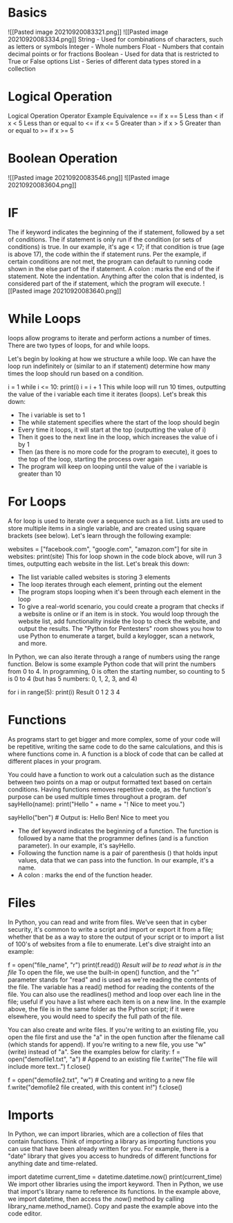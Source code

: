 # Basics
![[Pasted image 20210920083321.png]]
![[Pasted image 20210920083334.png]]
String - Used for combinations of characters, such as letters or symbols
Integer - Whole numbers
Float - Numbers that contain decimal points or for fractions
Boolean - Used for data that is restricted to True or False options
List - Series of different data types stored in a collection
# Logical Operation
Logical Operation	Operator	Example
Equivalence          	   ==	        if x == 5
Less than	                 <          	if x < 5
Less than or equal to	<=	       if x <= 5
Greater than             	>	         if x > 5
Greater than or equal to	>=	 if x >= 5
# Boolean Operation
![[Pasted image 20210920083546.png]]
![[Pasted image 20210920083604.png]]
# IF 
The if keyword indicates the beginning of the if statement, followed by a set of conditions.
The if statement is only run if the condition (or sets of conditions) is true. In our example, it's age < 17; if that condition is true (age is above 17), the code within the if statement runs. Per the example, if certain conditions are not met, the program can default to running code shown in the else part of the if statement. 
A colon : marks the end of the if statement.
Note the indentation. Anything after the colon that is indented, is considered part of the if statement, which the program will execute.
![[Pasted image 20210920083640.png]]

# While Loops
 loops allow programs to iterate and perform actions a number of times. There are two types of loops, for and while loops.



Let's begin by looking at how we structure a while loop. We can have the loop run indefinitely or (similar to an if statement) determine how many times the loop should run based on a condition.

i = 1
while i <= 10:
     print(i)
     i = i + 1
This while loop will run 10 times, outputting the value of the i variable each time it iterates (loops). Let's break this down:

- The i variable is set to 1
- The while statement specifies where the start of the loop should begin
- Every time it loops, it will start at the top (outputting the value of i)
- Then it goes to the next line in the loop, which increases the value of i by 1
- Then (as there is no more code for the program to execute), it goes to the top of the loop, starting the process over again
- The program will keep on looping until the value of the i variable is greater than 10

# For Loops
A for loop is used to iterate over a sequence such as a list. Lists are used to store multiple items in a single variable, and are created using square brackets (see below). Let's learn through the following example:

websites = ["facebook.com", "google.com", "amazon.com"]
for site in websites:
     print(site)
This for loop shown in the code block above, will run 3 times, outputting each website in the list. Let's break this down:

- The list variable called websites is storing 3 elements
- The loop iterates through each element, printing out the element
- The program stops looping when it's been through each element in the loop
- To give a real-world scenario, you could create a program that checks if a website is online or if an item is in stock. You would loop through the website list,  add functionality inside the loop to check the website, and output the results. The "Python for Pentesters" room shows you how to use Python to enumerate a target, build a keylogger, scan a network, and more.

In Python, we can also iterate through a range of numbers using the range function. Below is some example Python code that will print the numbers from 0 to 4. In programming, 0 is often the starting number, so counting to 5 is 0 to 4 (but has 5 numbers: 0, 1, 2, 3, and 4)

for i in range(5):
     print(i)
Result
0
1
2
3
4

# Functions 
As programs start to get bigger and more complex, some of your code will be repetitive, writing the same code to do the same calculations, and this is where functions come in. A function is a block of code that can be called at different places in your program.

You could have a function to work out a calculation such as the distance between two points on a map or output formatted text based on certain conditions. Having functions removes repetitive code, as the function's purpose can be used multiple times throughout a program.
def sayHello(name):
     print("Hello " + name + "! Nice to meet you.")

sayHello("ben") # Output is: Hello Ben! Nice to meet you

- The def keyword indicates the beginning of a function. The function is followed by a name that the programmer defines (and is a function parameter). In our example, it's sayHello.
- Following the function name is a pair of parenthesis () that holds input values, data that we can pass into the function. In our example, it's a name.
- A colon : marks the end of the function header.

# Files

In Python, you can read and write from files. We've seen that in cyber security, it's common to write a script and import or export it from a file; whether that be as a way to store the output of your script or to import a list of 100's of websites from a file to enumerate. Let's dive straight into an example:

f = open("file_name", "r")
print(f.read()) *Result will be to read what is in the file*
To open the file, we use the built-in open() function, and the "r" parameter stands for "read" and is used as we're reading the contents of the file. The variable has a read() method for reading the contents of the file. You can also use the readlines() method and loop over each line in the file; useful if you have a list where each item is on a new line. In the example above, the file is in the same folder as the Python script; if it were elsewhere, you would need to specify the full path of the file.

You can also create and write files. If you're writing to an existing file, you open the file first and use the "a" in the open function after the filename call (which stands for append). If you're writing to a new file, you use "w" (write) instead of "a". See the examples below for clarity:
f = open("demofile1.txt", "a") # Append to an existing file
f.write("The file will include more text..")
f.close()

f = open("demofile2.txt", "w") # Creating and writing to a new file
f.write("demofile2 file created, with this content in!")
f.close()

# Imports
In Python, we can import libraries, which are a collection of files that contain functions. Think of importing a library as importing functions you can use that have been already written for you. For example, there is a "date" library that gives you access to hundreds of different functions for anything date and time-related.

import datetime
current_time = datetime.datetime.now()
print(current_time)
We import other libraries using the import keyword. Then in Python, we use that import's library name to reference its functions. In the example above, we import datetime, then access the .now() method by calling library_name.method_name(). Copy and paste the example above into the code editor.
